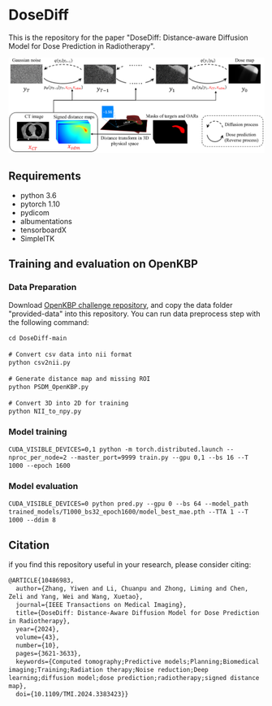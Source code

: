 # DoseDiff
This is the repository for the paper "DoseDiff: Distance-aware Diffusion Model for Dose Prediction in Radiotherapy".

![DoseDiff](/pic/Figure1.jpg)

## Requirements
* python 3.6
* pytorch 1.10
* pydicom
* albumentations
* tensorboardX
* SimpleITK

## Training and evaluation on OpenKBP
### Data Preparation
Download [OpenKBP challenge repository](https://github.com/ababier/open-kbp), and copy the data folder "provided-data" into this repository. You can run data preprocess step with the following command:
```
cd DoseDiff-main

# Convert csv data into nii format
python csv2nii.py

# Generate distance map and missing ROI
python PSDM_OpenKBP.py

# Convert 3D into 2D for training
python NII_to_npy.py
```
### Model training
```
CUDA_VISIBLE_DEVICES=0,1 python -m torch.distributed.launch --nproc_per_node=2 --master_port=9999 train.py --gpu 0,1 --bs 16 --T 1000 --epoch 1600
```
### Model evaluation
```
CUDA_VISIBLE_DEVICES=0 python pred.py --gpu 0 --bs 64 --model_path trained_models/T1000_bs32_epoch1600/model_best_mae.pth --TTA 1 --T 1000 --ddim 8
```

## Citation
if you find this repository useful in your research, please consider citing:
```
@ARTICLE{10486983,
  author={Zhang, Yiwen and Li, Chuanpu and Zhong, Liming and Chen, Zeli and Yang, Wei and Wang, Xuetao},
  journal={IEEE Transactions on Medical Imaging}, 
  title={DoseDiff: Distance-Aware Diffusion Model for Dose Prediction in Radiotherapy}, 
  year={2024},
  volume={43},
  number={10},
  pages={3621-3633},
  keywords={Computed tomography;Predictive models;Planning;Biomedical imaging;Training;Radiation therapy;Noise reduction;Deep learning;diffusion model;dose prediction;radiotherapy;signed distance map},
  doi={10.1109/TMI.2024.3383423}}
```
